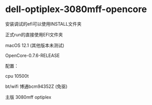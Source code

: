 # dell-optiplex-3080mff-opencore


安装调试的efi可以使用INSTALL文件夹

正式run的直接使用EFI文件夹

macOS 12.1 (其他版本未测试)

OpenCore-0.7.6-RELEASE

配置：

cpu       10500t

bt/wifi   博通bcm94352Z (免驱)

主版       3080mff optiplex
